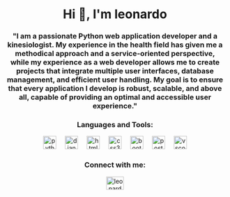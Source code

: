 <h1 align="center">Hi 👋, I'm leonardo</h1>
<h3 align="center">"I am a passionate Python web application developer and a kinesiologist. My experience in the health field has given me a methodical approach and a service-oriented perspective, while my experience as a web developer allows me to create projects that integrate multiple user interfaces, database management, and efficient user handling. My goal is to ensure that every application I develop is robust, scalable, and above all, capable of providing an optimal and accessible user experience."</h3>



<h3 align="center">Languages and Tools:</h3>


<div align="center">
  <img xmlns="http://www.w3.org/2000/svg"  height="30" alt="python logo"  />
  <img width="12" />
  <img src="https://cdn.jsdelivr.net/gh/devicons/devicon/icons/django/django-plain.svg" height="30" alt="django logo"  />
  <img width="12" />
  <img src="https://cdn.jsdelivr.net/gh/devicons/devicon/icons/html5/html5-original.svg" height="30" alt="html5 logo"  />
  <img width="12" />
  <img src="https://cdn.jsdelivr.net/gh/devicons/devicon/icons/css3/css3-original.svg" height="30" alt="css3 logo"  />
  <img width="12" />
  <img src="https://cdn.jsdelivr.net/gh/devicons/devicon/icons/bootstrap/bootstrap-original-wordmark.svg" height="30" alt="bootstrap logo"  />
  <img width="12" />
  <img src="https://cdn.jsdelivr.net/gh/devicons/devicon/icons/postgresql/postgresql-original-wordmark.svg" height="30" alt="postgresql logo"  />
  <img width="12" />
  <img src="https://cdn.jsdelivr.net/gh/devicons/devicon/icons/vscode/vscode-original-wordmark.svg" height="30" alt="vscode logo"  />
</div>
 

<h3 align="center">Connect with me:</h3>
<p align="center">
<a href="https://linkedin.com/in/leonardollaupe" target="blank"><img align="center" src="https://raw.githubusercontent.com/rahuldkjain/github-profile-readme-generator/master/src/images/icons/Social/linked-in-alt.svg" alt="leonardollaupe" height="30" width="40" /></a>
</p>
